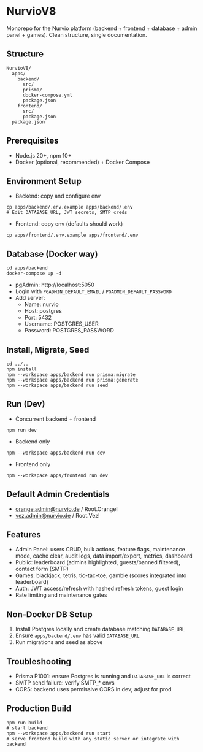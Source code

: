 # NurvioV8

Monorepo for the Nurvio platform (backend + frontend + database + admin panel + games). Clean structure, single documentation.

## Structure
```
NurvioV8/
  apps/
    backend/
      src/
      prisma/
      docker-compose.yml
      package.json
    frontend/
      src/
      package.json
  package.json
```

## Prerequisites
- Node.js 20+, npm 10+
- Docker (optional, recommended) + Docker Compose

## Environment Setup
- Backend: copy and configure env
```
cp apps/backend/.env.example apps/backend/.env
# Edit DATABASE_URL, JWT secrets, SMTP creds
```
- Frontend: copy env (defaults should work)
```
cp apps/frontend/.env.example apps/frontend/.env
```

## Database (Docker way)
```
cd apps/backend
docker-compose up -d
```
- pgAdmin: http://localhost:5050
- Login with `PGADMIN_DEFAULT_EMAIL` / `PGADMIN_DEFAULT_PASSWORD`
- Add server:
  - Name: nurvio
  - Host: postgres
  - Port: 5432
  - Username: POSTGRES_USER
  - Password: POSTGRES_PASSWORD

## Install, Migrate, Seed
```
cd ../..
npm install
npm --workspace apps/backend run prisma:migrate
npm --workspace apps/backend run prisma:generate
npm --workspace apps/backend run seed
```

## Run (Dev)
- Concurrent backend + frontend
```
npm run dev
```
- Backend only
```
npm --workspace apps/backend run dev
```
- Frontend only
```
npm --workspace apps/frontend run dev
```

## Default Admin Credentials
- orange.admin@nurvio.de / Root.Orange!
- vez.admin@nurvio.de / Root.Vez!

## Features
- Admin Panel: users CRUD, bulk actions, feature flags, maintenance mode, cache clear, audit logs, data import/export, metrics, dashboard
- Public: leaderboard (admins highlighted, guests/banned filtered), contact form (SMTP)
- Games: blackjack, tetris, tic-tac-toe, gamble (scores integrated into leaderboard)
- Auth: JWT access/refresh with hashed refresh tokens, guest login
- Rate limiting and maintenance gates

## Non-Docker DB Setup
1) Install Postgres locally and create database matching `DATABASE_URL`
2) Ensure `apps/backend/.env` has valid `DATABASE_URL`
3) Run migrations and seed as above

## Troubleshooting
- Prisma P1001: ensure Postgres is running and `DATABASE_URL` is correct
- SMTP send failure: verify SMTP_* envs
- CORS: backend uses permissive CORS in dev; adjust for prod

## Production Build
```
npm run build
# start backend
npm --workspace apps/backend run start
# serve frontend build with any static server or integrate with backend
```